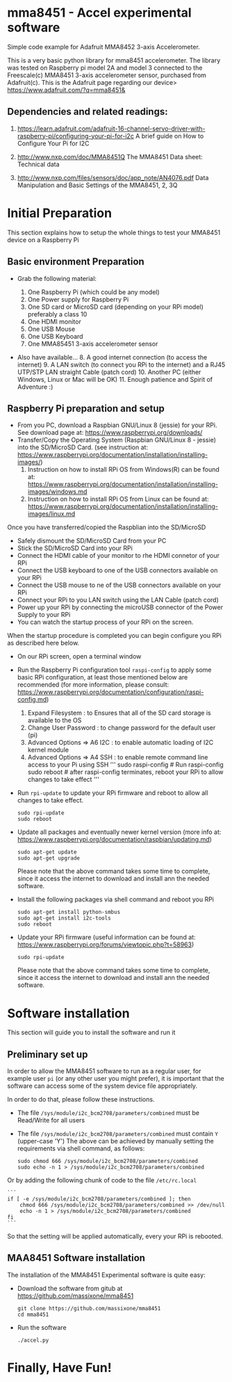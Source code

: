 # mma8451 - Accel experimental software
Simple code example for Adafruit MMA8452 3-axis Accelerometer.

This is a very basic python library for mma8451 accelerometer. 
The library was tested on Raspberry pi model 2A and model 3 connected to the Freescale(c) MMA8451 3-axis accelerometer sensor, purchased from Adafruit(c). This is the Adafruit page regarding our device> https://www.adafruit.com/?q=mma8451&

## Dependencies and related readings:
1. https://learn.adafruit.com/adafruit-16-channel-servo-driver-with-raspberry-pi/configuring-your-pi-for-i2c
A brief guide on How to Configure Your Pi for I2C
  
2. http://www.nxp.com/doc/MMA8451Q
The MMA8451 Data sheet: Technical data

3. http://www.nxp.com/files/sensors/doc/app_note/AN4076.pdf
Data Manipulation and Basic Settings of the MMA8451, 2, 3Q

# Initial Preparation
This section explains how to setup the whole things to test your MMA8451 device on a Raspberry Pi

## Basic environment Preparation
* Grab the following material:
    1. One Raspberry Pi (which could be any model)
    2. One Power supply for Raspberry Pi
    3. One SD card or MicroSD card (depending on your RPi model) preferably a class 10
    4. One HDMI monitor
    5. One USB Mouse
    6. One USB Keyboard
    7. One MMA85451 3-axis accelerometer sensor

* Also have available...
    8. A good internet connection (to access the internet)
    9. A LAN switch (to connect you RPi to the internet) and a RJ45 UTP/STP LAN straight Cable (patch cord)
    10. Another PC (either Windows, Linux or Mac will be OK)
    11. Enough patience and Spirit of Adventure :)

## Raspberry Pi preparation and setup
* From you PC, download a Raspbian GNU/Linux 8 (jessie) for your RPi. See download page at: https://www.raspberrypi.org/downloads/
* Transfer/Copy the Operating System (Raspbian GNU/Linux 8 - jessie) into the SD/MicroSD Card. (see instruction at: https://www.raspberrypi.org/documentation/installation/installing-images/)
    1. Instruction on how to install RPi OS from Windows(R) can be found at: https://www.raspberrypi.org/documentation/installation/installing-images/windows.md
    2. Instruction on how to install RPi OS from Linux can be found at: https://www.raspberrypi.org/documentation/installation/installing-images/linux.md

Once you have transferred/copied the Raspblian into the SD/MicroSD
* Safely dismount the SD/MicroSD Card from your PC
* Stick the SD/MicroSD Card into your RPi
* Connect the HDMI cable of your monitor to rhe HDMI connetor of your RPi
* Connect the USB keyboard to one of the USB connectors available on your RPi
* Connect the USB mouse to ne of the USB connectors available on your RPi
* Connect your RPi to you LAN switch using the LAN Cable (patch cord)
* Power up your RPi by connecting the microUSB connector of the Power Supply to your RPi
* You can watch the startup process of your RPi on the screen.

When the startup procedure is completed you can begin configure you RPi as described here below.

* On our RPi screen, open a terminal window
* Run the Raspberry Pi configuration tool ```raspi-config``` to apply some basic RPi configuration, at least those mentioned below are recommended (for more information, please consult: https://www.raspberrypi.org/documentation/configuration/raspi-config.md)

    1. Expand Filesystem : to Ensures that all of the SD card storage is available to the OS
    2. Change User Password : to change password for the default user (pi)
    3. Advanced Options => A6 I2C : to enable automatic loading of I2C kernel module
    4. Advanced Options => A4 SSH : to enable remote command line access to your Pi using SSH
    '''
    sudo raspi-config    # Run raspi-config
    sudo reboot          # after raspi-config terminates, reboot your RPi to allow changes to take effect
    '''

* Run ```rpi-update``` to update your RPi firmware and reboot to allow all changes to take effect.
    ```
    sudo rpi-update
    sudo reboot
    ```

* Update all packages and eventually newer kernel version (more info at: https://www.raspberrypi.org/documentation/raspbian/updating.md)
    ```
    sudo apt-get update
    sudo apt-get upgrade
    ```
    Please note that the above command takes some time to complete, since it access the internet to download and install ann the needed software.

* Install the following packages via shell command and reboot you RPi
    ```
    sudo apt-get install python-smbus
    sudo apt-get install i2c-tools
    sudo reboot
    ```

* Update your RPi firmware (useful information can be found at: https://www.raspberrypi.org/forums/viewtopic.php?t=58963)
    ```
    sudo rpi-update 
    ```
    Please note that the above command takes some time to complete, since it access the internet to download and install ann the needed software.
    
# Software installation
This section will guide you to install the software and run it

## Preliminary set up
In order to allow the MMA8451 software to run as a regular user, for example user ```pi``` (or any other user you might prefer), it is important that the software can access some of the system device file appropriately.

In order to do that, please follow these instructions.
* The file ```/sys/module/i2c_bcm2708/parameters/combined``` must be Read/Write for all users
* The file ```/sys/module/i2c_bcm2708/parameters/combined``` must contain ```Y``` (upper-case 'Y')
The above can be achieved by manually setting the requirements via shell command, as follows:

    ```
    sudo chmod 666 /sys/module/i2c_bcm2708/parameters/combined
    sudo echo -n 1 > /sys/module/i2c_bcm2708/parameters/combined
    ```
    
Or by adding the following chunk of code to the file ```/etc/rc.local```

    ```
    if [ -e /sys/module/i2c_bcm2708/parameters/combined ]; then
        chmod 666 /sys/module/i2c_bcm2708/parameters/combined >> /dev/null
        echo -n 1 > /sys/module/i2c_bcm2708/parameters/combined
    fi
    ```
So that the setting will be applied automatically, every your RPi is rebooted.

## MAA8451 Software installation
The installation of the MMA8451 Experimental software is quite easy:
* Download the software from gitub at https://github.com/massixone/mma8451

    ```
    git clone https://github.com/massixone/mma8451
    cd mma8451
    ```
    
* Run the software

    ```
    ./accel.py
    ```
    
# Finally, Have Fun!
